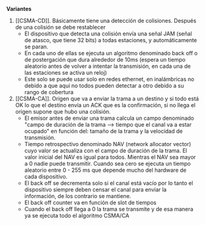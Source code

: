 **Variantes**
1. [[CSMA-CD]]. Básicamente tiene una detección de colisiones. Después de una colisión se debe restablecer 
	* El dispositivo que detecta una colisión envía una señal JAM (señal de atasco, que tiene 32 bits) a todas estaciones, y automáticamente se paran. 
	* En cada uno de ellas se ejecuta un algoritmo denominado back off o de postergación que dura alrededor de 10ms (espera un tiempo aleatorio antes de volver a intentar la transmisión, en cada una de las estaciones se activa un reloj)
	* Este solo se puede usar solo en redes ethernet, en inalámbricas no debido a que aquí no todos pueden detectar a otro debido a su rango de cobertura
1. [[CSMA-CA]]. Origen que va a enviar la trama a un destino y si todo está OK lo que el destino envía un ACK que es la confirmación, si no llega el origen supone que hubo una colisión.
	* El emisor antes de enviar una trama calcula un campo denominado "campo de duración de la trama --> tiempo que el canal va a estar ocupado" en función del: tamaño de la trama y la velocidad de transmisión.
	* Tiempo retrospectivo denominado NAV (network allocator vector) cuyo valor se actualiza con el campo de duración de la trama. El valor inicial del NAV es igual para todos. Mientras el NAV sea mayor a 0 nadie puede transmitir. Cuando sea cero se ejecuta un tiempo aleatorio entre 0 - 255 ms que depende mucho del hardware de cada dispositivo.
	* El back off se decrementa solo si el canal está vacío por lo tanto el dispositivo siempre deben censar el canal para enviar la información, de los contrario se mantiene.
	* El back off counter va en función de slot de tiempos
	* Cuando el back off llega a 0 la trama se transmite y de esa manera ya se ejecuta todo el algoritmo CSMA/CA